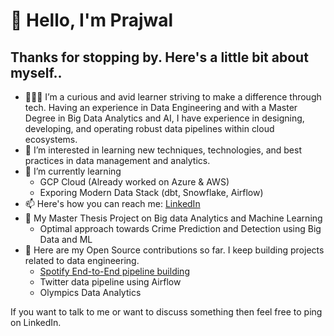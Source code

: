 # 👋 Hello, I'm Prajwal
## Thanks for stopping by. Here's a little bit about myself..
- 🧑🏻‍🏫 I’m a curious and avid learner striving to make a difference through tech. Having an experience in 
Data Engineering and with a Master Degree in Big Data Analytics and AI, I have experience in designing, 
developing, and operating robust data pipelines within cloud ecosystems.
- 👀 I’m interested in learning new techniques, technologies, and best practices in data management and analytics.
- 🌱 I’m currently learning
  - GCP Cloud (Already worked on Azure & AWS)
  - Exporing Modern Data Stack (dbt, Snowflake, Airflow)
- 📫 Here's how you can reach me: [LinkedIn](https://www.linkedin.com/in/prajwal-kp-3b65b0158/)
- 📝 My Master Thesis Project on Big data Analytics and Machine Learning
  - Optimal approach towards Crime Prediction and Detection using Big Data and ML
- 🤘 Here are my Open Source contributions so far. I keep building projects related to data engineering.
  - [Spotify End-to-End pipeline building](https://github.com/Prajwal0105/spotify-end-to-end-data-engineering-project)
  - Twitter data pipeline using Airflow
  - Olympics Data Analytics

 If you want to talk to me or want to discuss something then feel free to ping on LinkedIn.

<!---
Prajwal0105/Prajwal0105 is a ✨ special ✨ repository because its `README.md` (this file) appears on your GitHub profile.
You can click the Preview link to take a look at your changes.
--->
